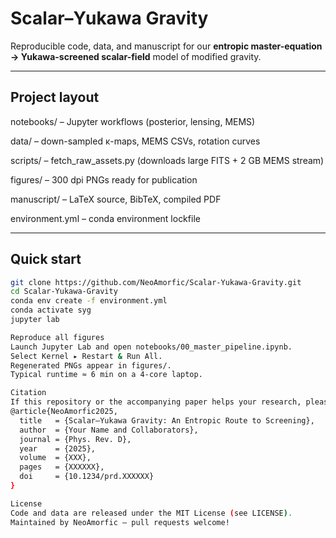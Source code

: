 # Scalar–Yukawa Gravity

Reproducible code, data, and manuscript for our **entropic master-equation → Yukawa-screened scalar-field** model of modified gravity.

---

## Project layout

notebooks/        – Jupyter workflows (posterior, lensing, MEMS)

data/             – down-sampled κ-maps, MEMS CSVs, rotation curves

scripts/          – fetch_raw_assets.py (downloads large FITS + 2 GB MEMS stream)

figures/          – 300 dpi PNGs ready for publication

manuscript/       – LaTeX source, BibTeX, compiled PDF

environment.yml   – conda environment lockfile

---

## Quick start
```bash
git clone https://github.com/NeoAmorfic/Scalar-Yukawa-Gravity.git
cd Scalar-Yukawa-Gravity
conda env create -f environment.yml
conda activate syg
jupyter lab

Reproduce all figures
Launch Jupyter Lab and open notebooks/00_master_pipeline.ipynb.
Select Kernel ▸ Restart & Run All.
Regenerated PNGs appear in figures/.
Typical runtime ≈ 6 min on a 4-core laptop.

Citation
If this repository or the accompanying paper helps your research, please cite:
@article{NeoAmorfic2025,
  title   = {Scalar–Yukawa Gravity: An Entropic Route to Screening},
  author  = {Your Name and Collaborators},
  journal = {Phys. Rev. D},
  year    = {2025},
  volume  = {XXX},
  pages   = {XXXXXX},
  doi     = {10.1234/prd.XXXXXX}
}

License
Code and data are released under the MIT License (see LICENSE).
Maintained by NeoAmorfic — pull requests welcome!

